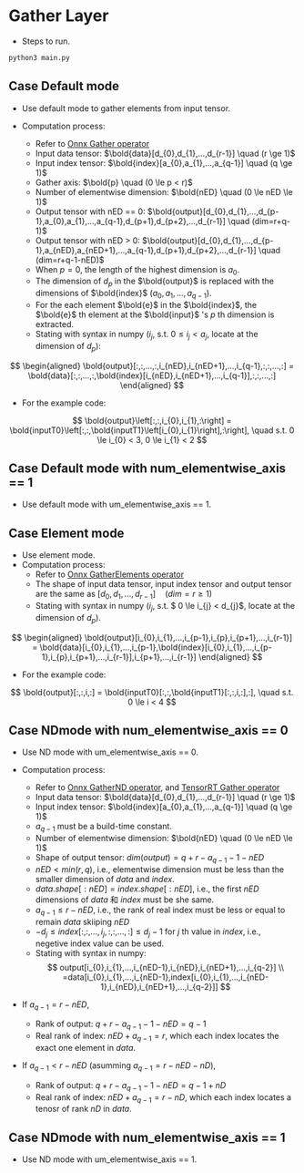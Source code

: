 # Gather Layer

+ Steps to run.

```bash
python3 main.py
```

## Case Default mode

+ Use default mode to gather elements from input tensor.

+ Computation process:
  + Refer to [Onnx Gather operator](https://github.com/onnx/onnx/blob/master/docs/Operators.md#Gather)
  + Input data tensor: $\bold{data}[d_{0},d_{1},...,d_{r-1}] \quad (r \ge 1)$
  + Input index tensor: $\bold{index}[a_{0},a_{1},...,a_{q-1}] \quad (q \ge 1)$
  + Gather axis: $\bold{p} \quad (0 \le p < r)$
  + Number of elementwise dimension: $\bold{nED} \quad (0 \le nED \le 1)$
  + Output tensor with nED == 0: $\bold{output}[d_{0},d_{1},...,d_{p-1},a_{0},a_{1},...,a_{q-1},d_{p+1},d_{p+2},...,d_{r-1}] \quad (dim=r+q-1)$
  + Output tensor with nED > 0: $\bold{output}[d_{0},d_{1},...,d_{p-1},a_{nED},a_{nED+1},...,a_{q-1},d_{p+1},d_{p+2},...,d_{r-1}] \quad (dim=r+q-1-nED)$
  + When $p=0$, the length of the highest dimension is $a_{0}$.
  + The dimension of $d_{p}$ in the $\bold{output}$ is replaced with the dimensions of $\bold{index}$ ($a_{0},a_{1},...,a_{q-1}$).
  + For the each element $\bold{e}$ in the $\bold{index}$, the $\bold{e}$ th element at the $\bold{input}$ 's $p$ th dimension is extracted.
  + Stating with syntax in numpy ($i_{j}$, s.t. $0 \le i_{j} < a_{j}$, locate at the dimension of $d_{p}$):

$$
\begin{aligned}
\bold{output}[:,:,...,:,i_{nED},i_{nED+1},...,i_{q-1},:,:,...,:] = \bold{data}[:,:,...,:,\bold{index}[i_{nED},i_{nED+1},...,i_{q-1}],:,:,...,:]
\end{aligned}
$$

+ For the example code:

$$
\bold{output}\left[:,:,i_{0},i_{1},:\right] = \bold{inputT0}\left[:,:,\bold{inputT1}\left[i_{0},i_{1}\right],:\right], \quad s.t. 0 \le i_{0} < 3, 0 \le i_{1} < 2
$$

## Case Default mode with num_elementwise_axis == 1

+ Use default mode with um_elementwise_axis == 1.

## Case Element mode

+ Use element mode.
+ Computation process:
  + Refer to [Onnx GatherElements operator](https://github.com/onnx/onnx/blob/master/docs/Operators.md#GatherElements)
  + The shape of input data tensor, input index tensor and output tensor are the same as $[d_{0},d_{1},...,d_{r-1}] \quad (dim=r \ge 1)$
  + Stating with syntax in numpy ($i_{j}$, s.t. $ 0 \le i_{j} < d_{j}$, locate at the dimension of $d_{p}$).

$$
\begin{aligned}
\bold{output}[i_{0},i_{1},...,i_{p-1},i_{p},i_{p+1},...,i_{r-1}] = \bold{data}[i_{0},i_{1},...,i_{p-1},\bold{index}[i_{0},i_{1},...,i_{p-1},i_{p},i_{p+1},...,i_{r-1}],i_{p+1},...,i_{r-1}]
\end{aligned}
$$

+ For the example code:

$$
\bold{output}[:,:,i,:] = \bold{inputT0}[:,:,\bold{inputT1}[:,:,i,:],:], \quad s.t. 0 \le i < 4
$$

## Case NDmode with num_elementwise_axis == 0

+ Use ND mode with um_elementwise_axis == 0.
+ Computation process:
  + Refer to [Onnx GatherND operator](https://github.com/onnx/onnx/blob/main/docs/Operators.md#GatherND), and [TensorRT Gather operator](https://docs.nvidia.com/deeplearning/tensorrt/api/c_api/classnvinfer1_1_1_i_gather_layer.html)
  + Input data tensor: $\bold{data}[d_{0},d_{1},...,d_{r-1}] \quad (r \ge 1)$
  + Input index tensor: $\bold{index}[a_{0},a_{1},...,a_{q-1}] \quad (q \ge 1)$
  + $a_{q-1}$ must be a build-time constant.
  + Number of elementwise dimension: $\bold{nED} \quad (0 \le nED \le 1)$
  + Shape of output tensor: $dim(output) = q + r - a_{q-1} - 1 - nED$
  + $nED < min(r,q)$, i.e., elementwise dimension must be less than the smaller dimension of $data$ and $index$.
  + $data.shape[:nED] = index.shape[:nED]$, i.e., the first $nED$ dimensions of $data$ 和 $index$ must be she same.
  + $a_{q-1} \le r - nED$, i.e., the rank of real index must be less or equal to remain $data$ skiiping $nED$
  + $-d_{j} \le index[:,:,...,i_{j},:,:,...,:] \le d_{j}-1$ for $j$ th value in $index$, i.e., negetive index value can be used.
  + Stating with syntax in numpy:
$$
output[i_{0},i_{1},...,i_{nED-1},i_{nED},i_{nED+1},...,i_{q-2}] \\
=data[i_{0},i_{1},...,i_{nED-1},index[i_{0},i_{1},...,i_{nED-1},i_{nED},i_{nED+1},...,i_{q-2}]]
$$

+ If $a_{q-1} = r - nED$,
  + Rank of output: $q + r - a_{q-1} - 1 - nED = q - 1$
  + Real rank of index: $nED + a_{q-1} = r$, which each index locates the exact one element in $data$.

+ If $a_{q-1} < r - nED$ (asumming $a_{q-1} = r - nED - nD$),
  + Rank of output: $q + r - a_{q-1} - 1 - nED = q - 1 + nD$
  + Real rank of index: $nED + a_{q-1} = r - nD$, which each index locates a tenosr of rank $nD$ in $data$.

## Case NDmode with num_elementwise_axis == 1

+ Use ND mode with um_elementwise_axis == 1.
